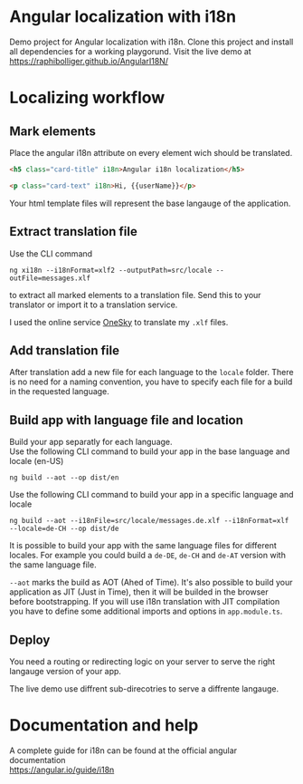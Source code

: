 [//]: # (ng build --aot --prod --op docs/en  --base-href=/AngularI18N/en/)
[//]: # (ng build --aot --prod --i18nFile=src/locale/messages.de.xlf --i18nFormat=xlf --locale=de-CH --op docs/de  --base-href=/AngularI18N/de/)
[//]: # (ng build --aot --prod --locale=it --op docs/fr  --base-href=/AngularI18N/fr/)
[//]: # (ng build --aot --prod --locale=it --op docs/it  --base-href=/AngularI18N/it/)

# Angular localization with i18n
Demo project for Angular localization with i18n. Clone this project and install all dependencies for a working playgorund.
Visit the live demo at https://raphibolliger.github.io/AngularI18N/

# Localizing workflow

## Mark elements

Place the angular i18n attribute on every element wich should be translated.
```html
<h5 class="card-title" i18n>Angular i18n localization</h5>
```
```html
<p class="card-text" i18n>Hi, {{userName}}</p>
```
Your html template files will represent the base langauge of the application.

## Extract translation file
Use the CLI command
```
ng xi18n --i18nFormat=xlf2 --outputPath=src/locale --outFile=messages.xlf
```
to extract all marked elements to a translation file.
Send this to your translator or import it to a translation service.

I used the online service [OneSky](https://www.oneskyapp.com/) to translate my `.xlf` files.

## Add translation file
After translation add a new file for each language to the `locale` folder.
There is no need for a naming convention, you have to specify each file for a build in the requested language.

## Build app with language file and location
Build your app separatly for each language.  
Use the following CLI command to build your app in the base language and locale (en-US)
```
ng build --aot --op dist/en
```

Use the following CLI command to build your app in a specific language and locale
```
ng build --aot --i18nFile=src/locale/messages.de.xlf --i18nFormat=xlf --locale=de-CH --op dist/de
```

It is possible to build your app with the same language files for different locales.
For example you could build a `de-DE`, `de-CH` and `de-AT` version with the same language file.

`--aot` marks the build as AOT (Ahed of Time). It's also possible to build your application as JIT (Just in Time), then it will be builded in the browser before bootstrapping.
If you will use i18n translation with JIT compilation you have to define some additional imports and options in `app.module.ts`.

## Deploy

You need a routing or redirecting logic on your server to serve the right langauge version of your app.

The live demo use diffrent sub-direcotries to serve a diffrente langauge.

# Documentation and help
A complete guide for i18n can be found at the official angular documentation  
https://angular.io/guide/i18n